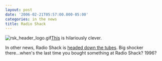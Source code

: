 ```yaml
---
layout: post
date: '2006-02-21T05:57:00.000-05:00'
categories: in the news
title: Radio Shack
---
```


![rsk_header_logo.gif](rsk_header_logo.gif)[This](http://ldopa.net/2006/02/21/radio-shack-announces-free-tv-downloads/) is hilariously clever.

In other news, Radio Shack is [headed down the tubes](http://www.forbes.com/technology/feeds/afx/2006/02/20/afx2539792.html). Big shocker there...when's the last time you bought something at Radio Shack? 1996?